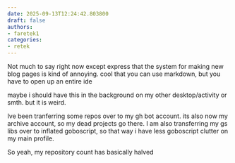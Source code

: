 ```yaml
---
date: 2025-09-13T12:24:42.803800
draft: false
authors:
- faretek1
categories:
- retek
---
```


<!-- faretek1, write some stuff! -->

Not much to say right now except express that the system for making new blog pages is kind of annoying.
cool that you can use markdown, but you have to open up an entire ide

maybe i should have this in the background on my other desktop/activity or smth. but it is weird.


Ive been tranferring some repos over to my gh bot account. its also now my archive account, so my dead projects go there.
I am also transferring my gs libs over to inflated goboscript, so that way i have less goboscript clutter on my main
profile.

So yeah, my repository count has basically halved
